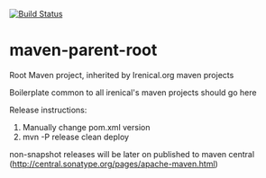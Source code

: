 [![Build Status](https://travis-ci.org/irenical/maven-parent-root.svg?branch=master)](https://travis-ci.org/irenical/maven-parent-root)
# maven-parent-root
Root Maven project, inherited by Irenical.org maven projects

Boilerplate common to all irenical's maven projects should go here

Release instructions:

1. Manually change pom.xml version
2. mvn -P release clean deploy

non-snapshot releases will be later on published to maven central (http://central.sonatype.org/pages/apache-maven.html)
